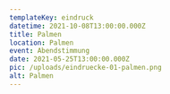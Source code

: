 ```yaml
---
templateKey: eindruck
datetime: 2021-10-08T13:00:00.000Z
title: Palmen
location: Palmen
event: Abendstimmung
date: 2021-05-25T13:00:00.000Z
pic: /uploads/eindruecke-01-palmen.png
alt: Palmen
---
```

